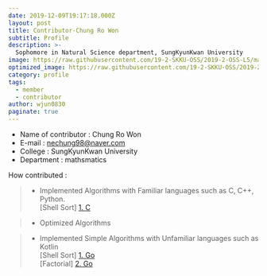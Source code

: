 ```yaml
---
date: 2019-12-09T19:17:18.000Z
layout: post
title: Contributor-Chung Ro Won
subtitle: Profile
description: >-
  Sophomore in Natural Science department, SungKyunKwan University
image: https://raw.githubusercontent.com/19-2-SKKU-OSS/2019-2-OSS-L5/master/src/img/KakaoTalk_20191209_205209743.jpg
optimized_image: https://raw.githubusercontent.com/19-2-SKKU-OSS/2019-2-OSS-L5/master/src/img/KakaoTalk_20191209_205209743.jpg
category: profile
tags:
  - member
  - contributor
author: wjun0830
paginate: true
---
```

- Name of contributor : Chung Ro Won
- E-mail : nechung98@naver.com
- College : SungKyunKwan University
- Department : mathsmatics

How contributed : 
> - Implemented Algorithms with Familiar languages such as C, C++, Python.  
>  [Shell Sort] [1. C]  



> - Optimized Algorithms 

> - Implemented Simple Algorithms with Unfamiliar languages such as Kotlin  
>  [Shell Sort] [1. Go]  
>  [Factorial] [2. Go]  

[1. C]: https://github.com/19-2-SKKU-OSS/2019-2-OSS-L5/tree/master/C/Shell%20Sort
[2. C]: https://github.com/19-2-SKKU-OSS/2019-2-OSS-L5/blob/master/C/LongestIncreasingSubsequence/LISver2.c

[1. Go]: https://github.com/19-2-SKKU-OSS/2019-2-OSS-L5/blob/master/Go/shell%20sort/Shell%20sort.go
[2. Go]: https://github.com/19-2-SKKU-OSS/2019-2-OSS-L5/blob/master/Go/Factorial/Factorial.go
